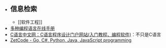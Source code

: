 - ## 信息检索
	- [[软件工程]]
- [多种编程语言在线手册](http://shouce.jb51.net/)
- [C语言中文网：C语言程序设计门户网站(入门教程、编程软件)](http://c.biancheng.net)：不只是C语言
- [ZetCode - Go, C#, Python, Java, JavaScript programming](https://zetcode.com/)